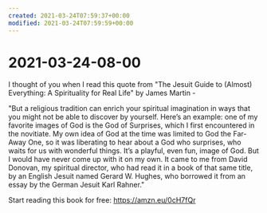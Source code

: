 ```yaml
---
created: 2021-03-24T07:59:37+00:00
modified: 2021-03-24T07:59:59+00:00
---
```


# 2021-03-24-08-00

I thought of you when I read this quote from "The Jesuit Guide to (Almost) Everything: A Spirituality for Real Life" by James Martin -

"But a religious tradition can enrich your spiritual imagination in ways that you might not be able to discover by yourself. Here’s an example: one of my favorite images of God is the God of Surprises, which I first encountered in the novitiate. My own idea of God at the time was limited to God the Far-Away One, so it was liberating to hear about a God who surprises, who waits for us with wonderful things. It’s a playful, even fun, image of God. But I would have never come up with it on my own. It came to me from David Donovan, my spiritual director, who had read it in a book of that same title, by an English Jesuit named Gerard W. Hughes, who borrowed it from an essay by the German Jesuit Karl Rahner."

Start reading this book for free: https://amzn.eu/0cH7fQr